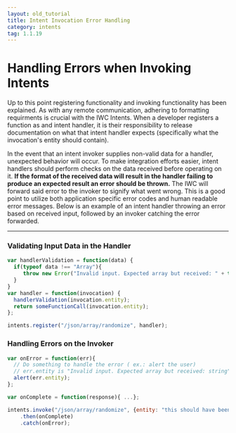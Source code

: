 ```yaml
---
layout: old_tutorial
title: Intent Invocation Error Handling
category: intents
tag: 1.1.19
---
```


# Handling Errors when Invoking Intents
Up to this point registering functionality and invoking functionality has been explained. As with any remote
communication, adhering to formatting requirments is crucial with the IWC Intents. When a developer registers a
function as and intent handler, it is their responsibility to release documentation on what that intent handler
expects (specifically what the invocation's entity should contain).

In the event that an intent invoker supplies non-valid data for a handler, unexpected behavior will occur. To
make integration efforts easier, intent handlers should perform checks on the data received before operating on it.
**If the format of the received data will result in the handler failing to produce an expected result an error should
be thrown.** The IWC will forward said error to the invoker to signify what went wrong. This is a good point to utilize
both application specific error codes and human readable error messages. Below is an example of an intent handler
throwing an error based on received input, followed by an invoker catching the error forwarded.

***

### Validating Input Data in the Handler
``` js
var handlerValidation = function(data) {
  if(typeof data !== "Array"){
     throw new Error("Invalid input. Expected array but received: " + typeof data);
  }
}
var handler = function(invocation) {
  handlerValidation(invocation.entity);
  return someFunctionCall(invocation.entity);
};

intents.register("/json/array/randomize", handler);
```

### Handling Errors on the Invoker
``` js
var onError = function(err){
  // Do something to handle the error ( ex.: alert the user)
  // err.entity is "Invalid input. Expected array but received: string" in this example
  alert(err.entity);  
};

var onComplete = function(response){ ...};

intents.invoke("/json/array/randomize", {entity: "this should have been an array"})
    .then(onComplete)
    .catch(onError);
```
